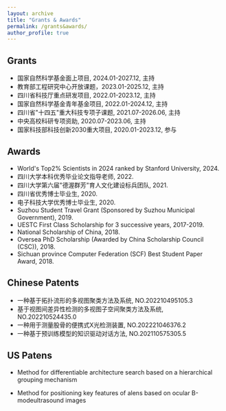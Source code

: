 ```yaml
---
layout: archive
title: "Grants & Awards"
permalink: /grants&awards/
author_profile: true
---
```

## Grants
* 国家自然科学基金面上项目, 2024.01-2027.12, 主持
* 教育部工程研究中心开放课题，2023.01-2025.12, 主持
* 四川省科技厅重点研发项目, 2022.01-2023.12, 主持
* 国家自然科学基金青年基金项目, 2022.01-2024.12, 主持
* 四川省"十四五"重大科技专项子课题, 2021.07-2026.06, 主持
* 中央高校科研专项资助, 2020.07-2023.06, 主持
* 国家科技部科技创新2030重大项目, 2020.01-2023.12, 参与

## Awards
* World's Top2% Scientists in 2024 ranked by Stanford University, 2024.
* 四川大学本科优秀毕业论文指导老师, 2022.
* 四川大学第六届"德渥群芳"育人文化建设标兵团队, 2021.
* 四川省优秀博士毕业生, 2020.
* 电子科技大学优秀博士毕业生, 2020.
* Suzhou Student Travel Grant (Sponsored by Suzhou Municipal Government), 2019.
* UESTC First Class Scholarship for 3 successive years, 2017-2019.
* National Scholarship of China, 2018.
* Oversea PhD Scholarship (Awarded by China Scholarship Council (CSC)), 2018.
* Sichuan province Computer Federation (SCF) Best Student Paper Award, 2018.

## Chinese Patents
* 一种基于拓扑流形的多视图聚类方法及系统, NO.202210495105.3
* 基于视图间差异性检测的多视图子空间聚类方法及系统, NO.202210524435.0
* 一种用于测量股骨的便携式X光检测装置, NO.202221046376.2
* 一种基于预训练模型的知识驱动对话方法, NO.202110575305.5

## US Patens
* Method for differentiable architecture search based on a hierarchical grouping mechanism
* Method for positioning key features of alens based on ocular B-modeultrasound images

  <!--
  * Outstanding Graduate Student in Sichuan Province, Sichuan Province, 2020.
  Outstanding Graduate Student of University of Electronic Science and Technology of China, UESTC, 2020.
  -->
